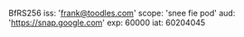 BfRS256 iss: 'frank@toodles.com' scope: 'snee fie pod' aud: 'https://snap.google.com' exp: 60000 iat: 60204045

